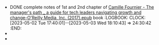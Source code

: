- DONE complete notes of 1st and 2nd chapter of [Camille Fournier - The manager's path _ a guide for tech leaders navigating growth and change-O'Reilly Media, Inc. (2017).epub](../assets/Camille_Fournier_-_The_manager's_path_a_guide_for_tech_leaders_navigating_growth_and_change-O'Reilly_Media,_Inc._(2017)_1683031077299_0.epub) book
  :LOGBOOK:
  CLOCK: [2023-05-02 Tue 17:40:01]--[2023-05-03 Wed 18:10:43] =>  24:30:42
  :END:
-
-